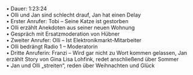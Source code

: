 • Dauer: 1:23:24  
• Olli und Jan sind schlecht drauf, Jan hat einen Delay  
• Erster Anrufer: Tobi – Seine Katze ist gestorben  
• Olli erzählt Anekdoten aus seiner neuen Wohnung  
• Gespräch mit Ersatzmoderation von Hübner  
• Zweiter Anrufer: Olli – Ist Elektronikmarkt-Mitarbeiter  
• Olli bedrängt Radio 1 – Moderatorin  
• Dritte Anruferin: Franzi – Wird gar nicht zu Wort kommen gelassen, Jan erzählt Story von Gina Lisa Lohfink, redet anschließend über Sommer  
• Jan und Olli „streiten“, reden über Weihnachten und Glück  
